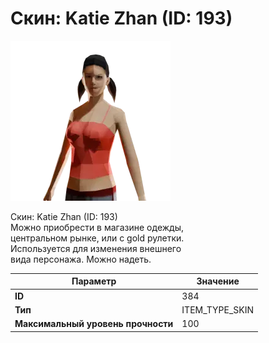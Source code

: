 # Скин: Katie Zhan (ID: 193)

![Item Image](../img/384.webp?raw=true)

Скин: Katie Zhan (ID: 193)<br>Можно приобрести в магазине одежды,<br>центральном рынке, или с gold рулетки.<br>Используется для изменения внешнего<br>вида персонажа. Можно надеть.


| Параметр | Значение |
|----------|----------|
| **ID** | 384 |
| **Тип** | ITEM_TYPE_SKIN |
| **Максимальный уровень прочности** | 100 |

